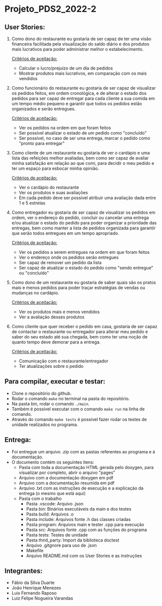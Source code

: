 # Projeto_PDS2_2022-2

## User Stories:

1. Como dono do restaurante eu gostaria de ser capaz de ter uma visão financeira facilitada pela visualização do saldo diário e dos produtos mais lucrativos para poder administrar melhor o estabelecimento.

    <ins>Critérios de aceitação:</ins> 
  
    - Calcular o lucro/prejuízo de um dia de pedidos
    - Mostrar produtos mais lucrativos, em comparação com os mais vendidos

2. Como funcionário do restaurante eu gostaria de ser capaz de visualizar os pedidos feitos, em ordem cronológica, e de alterar o estado dos pedidos para ser capaz de entregar para cada cliente a sua comida em um tempo médio pequeno e garantir que todos os pedidos estão organizados e serão entregues.

    <ins>Critérios de aceitação:</ins>
    
    - Ver os pedidos na ordem em que foram feitos
    - Ser possível atualizar o estado de um pedido como "concluído" 
    - Ser possível, no caso de ser uma entrega, marcar o pedido como  "pronto para entregar"
   
3. Como cliente de um restaurante eu gostaria de ver o cardápio e uma lista das refeições melhor avaliadas, bem como ser capaz de avaliar minha satisfação em relação ao que comi, para decidir o meu pedido e ter um espaço para esbocar minha opinião.

    <ins>Critérios de aceitação:</ins>
    
    - Ver o cardápio do restaurante
    - Ver os produtos e suas avaliações
    - Em cada pedido deve ser possível atribuir uma avaliação dada entre 1 e 5 estrelas
   
4. Como entregador eu gostaria de ser capaz de visualizar os pedidos em ordem, ver o endereço do pedido, concluir ou cancelar uma entrega e/ou atualizar o estado do pedido para poder organizar a prioridade das entregas, bem como manter a lista de pedidos organizada para garantir que serão todos entregues em um tempo apropriado.

    <ins>Critérios de aceitação:</ins>
    
    - Ver os pedidos a serem entregues na ordem em que foram feitos
    - Ver o endereço onde os pedidos serão entregues
    - Ser capaz de remover um pedido da lista
    - Ser capaz de atualizar o estado do pedido como "sendo entregue" ou "concluído"
    
5. Como dono de um restaurante eu gostaria de saber quais são os pratos mais e menos pedidos para poder traçar estratégias de vendas ou mudanças no cardápio.

    <ins>Critérios de aceitação:</ins>
    
    - Ver os produtos mais e menos vendidos 
    - Ver a avaliação desses produtos
    
6. Como cliente que quer receber o pedido em casa, gostaria de ser capaz de contactar o restaurante ou entregador para alterar meu pedido e saber do seu estado até sua chegada, bem como ter uma noção de quanto tempo deve demorar para a entrega.

    <ins>Critérios de aceitação:</ins>
    
    - Comunicação com o restaurante/entregador
    - Ter atualizações sobre o pedido
    
## Para compilar, executar e testar:

- Clone o repositório do github.
- Rodar o comando `make` no terminal na pasta do repositório.
- Na pasta bin, rodar o comando `./main`.
- Também é possível executar com o comando `make run` na linha de comando.
- Através do comando `make tests` é possível fazer rodar os testes de unidade realizados no programa.

## Entrega:

- Foi entregue um arquivo .zip com as pastas referentes ao programa e à documentação.
- O documento contém os seguintes itens:
    - Pasta com toda a documentação HTML gerada pelo doxygen, para visualizar por completo, abrir o arquivo "pages"
    - Arquivo com a documentação doxygen em pdf
    - Arquivo com a documentação resumida em pdf
    - Arquivo .txt com as instruções de execução e a explicação da entrega (o mesmo que está aqui)
    - Pasta com o trabalho
        - Pasta .vscode: Arquivo .json
        - Pasta bin: Binários executáveis da main e dos testes
        - Pasta build: Arquivos .o
        - Pasta include: Arquivos fonte .h das classes criadas
        - Pasta program: Arquivos main e tester .cpp para execução
        - Pasta src: Arquivos fonte .cpp com as funções do programa
        - Pasta tests: Testes de unidade
        - Pasta third_party: Import da biblioteca doctest
        - Arquivo .gitgnore para uso de .json
        - Makefile
        - Arquivo README.md com os User Stories e as instruções

## Integrantes:

- Fábio da Silva Duarte
- João Henrique Menezes 
- Luis Fernando Raposo
- Luiz Felipe Nogueira Varandas

